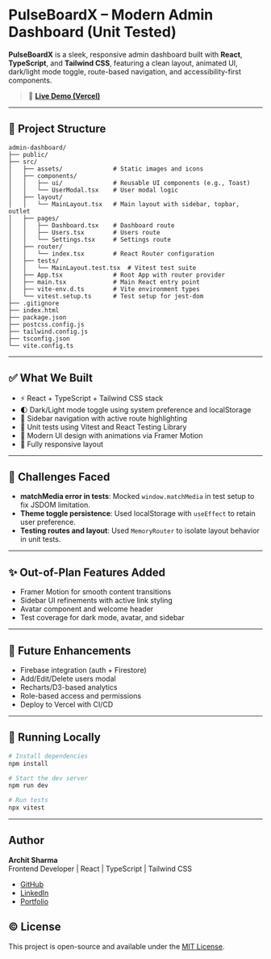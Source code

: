 # PulseBoardX – Modern Admin Dashboard (Unit Tested)

**PulseBoardX** is a sleek, responsive admin dashboard built with **React**, **TypeScript**, and **Tailwind CSS**, featuring a clean layout, animated UI, dark/light mode toggle, route-based navigation, and accessibility-first components.

> 🔗 **[Live Demo (Vercel)](https://admin-dashboard-green-nine.vercel.app/)**

---

## 📁 Project Structure

```
admin-dashboard/
├── public/
├── src/
│   ├── assets/              # Static images and icons
│   ├── components/
│   │   ├── ui/              # Reusable UI components (e.g., Toast)
│   │   └── UserModal.tsx    # User modal logic
│   ├── layout/
│   │   └── MainLayout.tsx   # Main layout with sidebar, topbar, outlet
│   ├── pages/
│   │   ├── Dashboard.tsx    # Dashboard route
│   │   ├── Users.tsx        # Users route
│   │   └── Settings.tsx     # Settings route
│   ├── router/
│   │   └── index.tsx        # React Router configuration
│   ├── tests/
│   │   └── MainLayout.test.tsx  # Vitest test suite
│   ├── App.tsx              # Root App with router provider
│   ├── main.tsx             # Main React entry point
│   ├── vite-env.d.ts        # Vite environment types
│   └── vitest.setup.ts      # Test setup for jest-dom
├── .gitignore
├── index.html
├── package.json
├── postcss.config.js
├── tailwind.config.js
├── tsconfig.json
└── vite.config.ts
```

---

## ✅ What We Built

- ⚡ React + TypeScript + Tailwind CSS stack
- 🌓 Dark/Light mode toggle using system preference and localStorage
- 🧭 Sidebar navigation with active route highlighting
- 🧪 Unit tests using Vitest and React Testing Library
- 🎨 Modern UI design with animations via Framer Motion
- 📱 Fully responsive layout

---

## 🧩 Challenges Faced

- **matchMedia error in tests**: Mocked `window.matchMedia` in test setup to fix JSDOM limitation.
- **Theme toggle persistence**: Used localStorage with `useEffect` to retain user preference.
- **Testing routes and layout**: Used `MemoryRouter` to isolate layout behavior in unit tests.

---

## ✨ Out-of-Plan Features Added

- Framer Motion for smooth content transitions
- Sidebar UI refinements with active link styling
- Avatar component and welcome header
- Test coverage for dark mode, avatar, and sidebar

---

## 🔮 Future Enhancements

- Firebase integration (auth + Firestore)
- Add/Edit/Delete users modal
- Recharts/D3-based analytics
- Role-based access and permissions
- Deploy to Vercel with CI/CD

---

## 🧪 Running Locally

```bash
# Install dependencies
npm install

# Start the dev server
npm run dev

# Run tests
npx vitest
```

---

## Author

**Archit Sharma**\
Frontend Developer | React | TypeScript | Tailwind CSS

- [GitHub](https://github.com/archit-react)
- [LinkedIn](https://www.linkedin.com/in/archit-react)
- [Portfolio](https://your-portfolio.com)

## © License

This project is open-source and available under the [MIT License](LICENSE).
